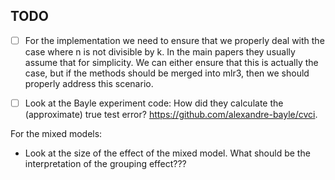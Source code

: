 ## TODO

* [ ] For the implementation we need to ensure that we properly deal with the case where n is not divisible by k. 
  In the main papers they usually assume that for simplicity.
  We can either ensure that this is actually the case, but if the methods should be merged into mlr3, then we should 
  properly address this scenario.

* [ ] Look at the Bayle experiment code: How did they calculate the (approximate) true test error?
   https://github.com/alexandre-bayle/cvci.



For the mixed models:

* Look at the size of the effect of the mixed model. What should be the interpretation of the grouping effect???
